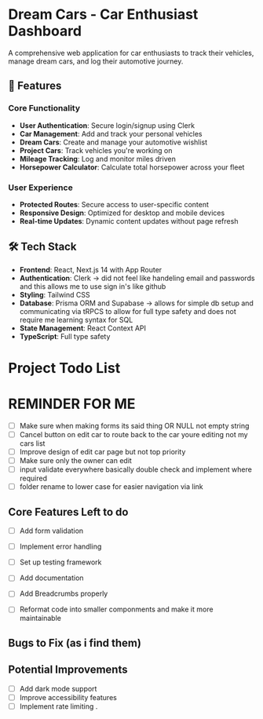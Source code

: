 # Dream Cars - Car Enthusiast Dashboard

A comprehensive web application for car enthusiasts to track their vehicles, manage dream cars, and log their automotive journey.

## 🚗 Features

### Core Functionality

- **User Authentication**: Secure login/signup using Clerk
- **Car Management**: Add and track your personal vehicles
- **Dream Cars**: Create and manage your automotive wishlist
- **Project Cars**: Track vehicles you're working on
- **Mileage Tracking**: Log and monitor miles driven
- **Horsepower Calculator**: Calculate total horsepower across your fleet

### User Experience

- **Protected Routes**: Secure access to user-specific content
- **Responsive Design**: Optimized for desktop and mobile devices
- **Real-time Updates**: Dynamic content updates without page refresh

## 🛠️ Tech Stack

- **Frontend**: React, Next.js 14 with App Router
- **Authentication**: Clerk -> did not feel like handeling email and passwords and this allows me to use sign in's like github
- **Styling**: Tailwind CSS
- **Database**: Prisma ORM and Supabase -> allows for simple db setup and communicating via tRPCS to allow for full type safety and does not require me learning syntax for SQL
- **State Management**: React Context API
- **TypeScript**: Full type safety

# Project Todo List

# REMINDER FOR ME

- [ ] Make sure when making forms its said thing OR NULL not empty string
- [ ] Cancel button on edit car to route back to the car youre editing not my cars list
- [ ] Improve design of edit car page but not top priority
- [ ] Make sure only the owner can edit
- [ ] input validate everywhere basically double check and implement where required
- [ ] folder rename to lower case for easier navigation via link

## Core Features Left to do

- [ ] Add form validation
- [ ] Implement error handling
- [ ] Set up testing framework
- [ ] Add documentation
- [ ] Add Breadcrumbs properly

- [ ] Reformat code into smaller componments and make it more maintainable

## Bugs to Fix (as i find them)

## Potential Improvements

- [ ] Add dark mode support
- [ ] Improve accessibility features
- [ ] Implement rate limiting
      .
